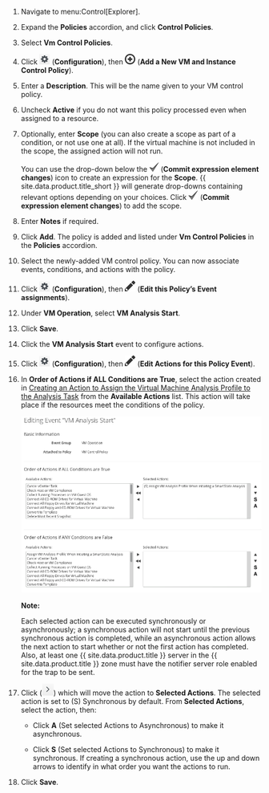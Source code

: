 1.  Navigate to menu:Control\[Explorer\].

2.  Expand the **Policies** accordion, and click **Control Policies**.

3.  Select **Vm Control Policies**.

4.  Click ![image](../images/1847.png) (**Configuration**), then
    ![image](../images/1862.png) (**Add a New VM and Instance Control
    Policy**).

5.  Enter a **Description**. This will be the name given to your VM
    control policy.

6.  Uncheck **Active** if you do not want this policy processed even
    when assigned to a resource.

7.  Optionally, enter **Scope** (you can also create a scope as part of
    a condition, or not use one at all). If the virtual machine is not
    included in the scope, the assigned action will not run.

    You can use the drop-down below the ![image](../images/1863.png)
    (**Commit expression element changes**) icon to create an expression
    for the **Scope**. {{ site.data.product.title_short }} will generate drop-downs
    containing relevant options depending on your choices. Click
    ![image](../images/1863.png) (**Commit expression element changes**)
    to add the scope.

8.  Enter **Notes** if required.

9.  Click **Add**. The policy is added and listed under **Vm Control
    Policies** in the **Policies** accordion.

10. Select the newly-added VM control policy. You can now associate
    events, conditions, and actions with the policy.

11. Click ![image](../images/1847.png) (**Configuration**), then
    ![image](../images/1851.png) (**Edit this Policy’s Event
    assignments**).

12. Under **VM Operation**, select **VM Analysis Start**.

13. Click **Save**.

14. Click the **VM Analysis Start** event to configure actions.

15. Click ![image](../images/1847.png) (**Configuration**), then
    ![image](../images/1851.png) (**Edit Actions for this Policy Event**).

16. In **Order of Actions if ALL Conditions are True**, select the
    action created in [Creating an Action to Assign the Virtual Machine Analysis Profile to the Analysis Task](#assign-profile-analysis-task-action) from
    the **Available Actions** list. This action will take place if the
    resources meet the conditions of the policy.

    ![image](../images/edit-action.png)

    **Note:**

    Each selected action can be executed synchronously or
    asynchronously; a synchronous action will not start until the
    previous synchronous action is completed, while an asynchronous
    action allows the next action to start whether or not the first
    action has completed. Also, at least one {{ site.data.product.title }} server in
    the {{ site.data.product.title }} zone must have the notifier server role enabled
    for the trap to be sent.

    </div>

17. Click (![image](../images/1876.png)) which will move the action to
    **Selected Actions**. The selected action is set to (S) Synchronous
    by default. From **Selected Actions**, select the action, then:

      - Click **A** (Set selected Actions to Asynchronous) to make it
        asynchronous.

      - Click **S** (Set selected Actions to Synchronous) to make it
        synchronous. If creating a synchronous action, use the up and
        down arrows to identify in what order you want the actions to
        run.

18. Click **Save**.
